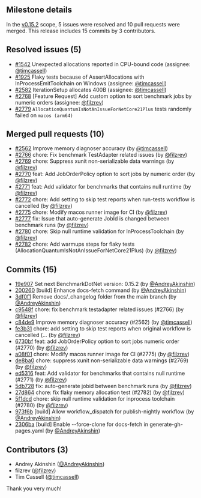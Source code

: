 ## Milestone details

In the [v0.15.2](https://github.com/dotnet/BenchmarkDotNet/issues?q=milestone:v0.15.2) scope, 
5 issues were resolved and 10 pull requests were merged.
This release includes 15 commits by 3 contributors.

## Resolved issues (5)

* [#1542](https://github.com/dotnet/BenchmarkDotNet/issues/1542) Unexpected allocations reported in CPU-bound code (assignee: [@timcassell](https://github.com/timcassell))
* [#1925](https://github.com/dotnet/BenchmarkDotNet/issues/1925) Flaky tests because of AssertAllocations with InProcessEmitToolchain on Windows (assignee: [@timcassell](https://github.com/timcassell))
* [#2582](https://github.com/dotnet/BenchmarkDotNet/issues/2582) IterationSetup allocates 400B (assignee: [@timcassell](https://github.com/timcassell))
* [#2768](https://github.com/dotnet/BenchmarkDotNet/issues/2768) [Feature Request] Add custom option to sort benchmark jobs by numeric orders (assignee: [@filzrev](https://github.com/filzrev))
* [#2779](https://github.com/dotnet/BenchmarkDotNet/issues/2779) `AllocationQuantumIsNotAnIssueForNetCore21Plus` tests randomly failed on `macos (arm64)`

## Merged pull requests (10)

* [#2562](https://github.com/dotnet/BenchmarkDotNet/pull/2562) Improve memory diagnoser accuracy (by [@timcassell](https://github.com/timcassell))
* [#2766](https://github.com/dotnet/BenchmarkDotNet/pull/2766) chore: Fix benchmark TestAdapter related issues (by [@filzrev](https://github.com/filzrev))
* [#2769](https://github.com/dotnet/BenchmarkDotNet/pull/2769) chore: Suppress xunit non-serializable data warnings (by [@filzrev](https://github.com/filzrev))
* [#2770](https://github.com/dotnet/BenchmarkDotNet/pull/2770) feat: Add JobOrderPolicy option to sort jobs by numeric order (by [@filzrev](https://github.com/filzrev))
* [#2771](https://github.com/dotnet/BenchmarkDotNet/pull/2771) feat: Add validator for benchmarks that contains null runtime (by [@filzrev](https://github.com/filzrev))
* [#2772](https://github.com/dotnet/BenchmarkDotNet/pull/2772) chore: Add setting to skip test reports when run-tests workflow is cancelled (by [@filzrev](https://github.com/filzrev))
* [#2775](https://github.com/dotnet/BenchmarkDotNet/pull/2775) chore: Modify macos runner image for CI (by [@filzrev](https://github.com/filzrev))
* [#2777](https://github.com/dotnet/BenchmarkDotNet/pull/2777) fix: Issue that auto-generate JobId  is changed between benchmark runs (by [@filzrev](https://github.com/filzrev))
* [#2780](https://github.com/dotnet/BenchmarkDotNet/pull/2780) chore: Skip null runtime validation for InProcessToolchain (by [@filzrev](https://github.com/filzrev))
* [#2782](https://github.com/dotnet/BenchmarkDotNet/pull/2782) chore: Add warmups steps for flaky tests (AllocationQuantumIsNotAnIssueForNetCore21Plus) (by [@filzrev](https://github.com/filzrev))

## Commits (15)

* [19e907](https://github.com/dotnet/BenchmarkDotNet/commit/19e907194e462edc648091ef3c2bb218d6831727) Set next BenchmarkDotNet version: 0.15.2 (by [@AndreyAkinshin](https://github.com/AndreyAkinshin))
* [200260](https://github.com/dotnet/BenchmarkDotNet/commit/200260136816fa7f3f27db5710a5b805be13cb35) [build] Enhance docs-fetch command (by [@AndreyAkinshin](https://github.com/AndreyAkinshin))
* [3df0f1](https://github.com/dotnet/BenchmarkDotNet/commit/3df0f1bf4ede18ccf5744a550832f4ee2d651c5e) Remove docs/_changelog folder from the main branch (by [@AndreyAkinshin](https://github.com/AndreyAkinshin))
* [c9548f](https://github.com/dotnet/BenchmarkDotNet/commit/c9548fa72649c7286555ec9402fbf4893f38cd8c) chore: fix benchmark testadapter related issues (#2766) (by [@filzrev](https://github.com/filzrev))
* [c84de9](https://github.com/dotnet/BenchmarkDotNet/commit/c84de9a0d4af419309743c5f86e765de8d490a90) Improve memory diagnoser accuracy (#2562) (by [@timcassell](https://github.com/timcassell))
* [fe3b31](https://github.com/dotnet/BenchmarkDotNet/commit/fe3b31f2ea254d1fd45a1a85d17aad5e856abdb6) chore: add setting to skip test reports when original workflow is cancelled (... (by [@filzrev](https://github.com/filzrev))
* [6730bf](https://github.com/dotnet/BenchmarkDotNet/commit/6730bf1570bc68e403d17eeaf9749c5f9b0bee24) feat: add JobOrderPolicy option to sort jobs numeric order (#2770) (by [@filzrev](https://github.com/filzrev))
* [a08f01](https://github.com/dotnet/BenchmarkDotNet/commit/a08f01c1a682e3aa7dab92c44d18b5b52a38b062) chore: Modify macos runner image for CI (#2775) (by [@filzrev](https://github.com/filzrev))
* [de8ba0](https://github.com/dotnet/BenchmarkDotNet/commit/de8ba0796cdeab18fd8abc4988864a134f6dae8f) chore: suppress xunit non-serializable data warnings (#2769) (by [@filzrev](https://github.com/filzrev))
* [ed5316](https://github.com/dotnet/BenchmarkDotNet/commit/ed5316b8309c373204a471c57a65e363d399139c) feat: Add validator for benchmarks that contains null runtime (#2771) (by [@filzrev](https://github.com/filzrev))
* [5db728](https://github.com/dotnet/BenchmarkDotNet/commit/5db72844abbfd0ea317397ac3da6f5f4ee24b602) fix: auto-generate jobid between benchmark runs (by [@filzrev](https://github.com/filzrev))
* [27d864](https://github.com/dotnet/BenchmarkDotNet/commit/27d864a41b3d97b46f45cfed747f477b82d718ab) chore: fix flaky memory allocation test (#2782) (by [@filzrev](https://github.com/filzrev))
* [5f1dcd](https://github.com/dotnet/BenchmarkDotNet/commit/5f1dcd8edba23ff9dfc6cb84f7363148aeb190fb) chore: skip null runtime validation for inprocess toolchain (#2780) (by [@filzrev](https://github.com/filzrev))
* [973f6b](https://github.com/dotnet/BenchmarkDotNet/commit/973f6b9a0eb1be8cda87a73b0472d9d334fb6a98) [build] Allow workflow_dispatch for publish-nightly workflow (by [@AndreyAkinshin](https://github.com/AndreyAkinshin))
* [2306ba](https://github.com/dotnet/BenchmarkDotNet/commit/2306babcc2430ee50f1c3ff6ba40359ae0799ee5) [build] Enable --force-clone for docs-fetch in generate-gh-pages.yaml (by [@AndreyAkinshin](https://github.com/AndreyAkinshin))

## Contributors (3)

* Andrey Akinshin ([@AndreyAkinshin](https://github.com/AndreyAkinshin))
* filzrev ([@filzrev](https://github.com/filzrev))
* Tim Cassell ([@timcassell](https://github.com/timcassell))

Thank you very much!

